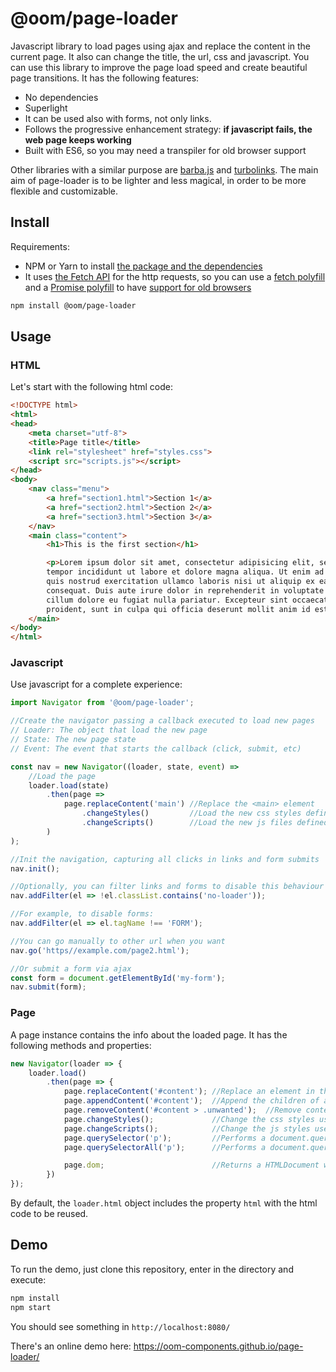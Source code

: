 # @oom/page-loader

Javascript library to load pages using ajax and replace the content in the current page. It also can change the title, the url, css and javascript. You can use this library to improve the page load speed and create beautiful page transitions. It has the following features:

* No dependencies
* Superlight
* It can be used also with forms, not only links.
* Follows the progressive enhancement strategy: **if javascript fails, the web page keeps working**
* Built with ES6, so you may need a transpiler for old browser support

Other libraries with a similar purpose are [barba.js](https://github.com/luruke/barba.js/) and [turbolinks](https://github.com/turbolinks/turbolinks). The main aim of page-loader is to be lighter and less magical, in order to be more flexible and customizable.

## Install

Requirements:

* NPM or Yarn to install [the package and the dependencies](https://www.npmjs.com/@oom/page-loader)
* It uses [the Fetch API](https://developer.mozilla.org/en-US/docs/Web/API/Fetch_API) for the http requests, so you can use a [fetch polyfill](https://github.com/github/fetch) and a [Promise polyfill](https://github.com/taylorhakes/promise-polyfill) to have [support for old browsers](https://caniuse.com/#feat=fetch)

```sh
npm install @oom/page-loader
```

## Usage

### HTML

Let's start with the following html code:

```html
<!DOCTYPE html>
<html>
<head>
    <meta charset="utf-8">
    <title>Page title</title>
    <link rel="stylesheet" href="styles.css">
    <script src="scripts.js"></script>
</head>
<body>
    <nav class="menu">
        <a href="section1.html">Section 1</a>
        <a href="section2.html">Section 2</a>
        <a href="section3.html">Section 3</a>
    </nav>
    <main class="content">
        <h1>This is the first section</h1>

        <p>Lorem ipsum dolor sit amet, consectetur adipisicing elit, sed do eiusmod
        tempor incididunt ut labore et dolore magna aliqua. Ut enim ad minim veniam,
        quis nostrud exercitation ullamco laboris nisi ut aliquip ex ea commodo
        consequat. Duis aute irure dolor in reprehenderit in voluptate velit esse
        cillum dolore eu fugiat nulla pariatur. Excepteur sint occaecat cupidatat non
        proident, sunt in culpa qui officia deserunt mollit anim id est laborum.</p>
    </main>
</body>
</html>
```

### Javascript

Use javascript for a complete experience:

```js
import Navigator from '@oom/page-loader';

//Create the navigator passing a callback executed to load new pages
// Loader: The object that load the new page
// State: The new page state
// Event: The event that starts the callback (click, submit, etc)

const nav = new Navigator((loader, state, event) => 
    //Load the page
    loader.load(state)
        .then(page =>
            page.replaceContent('main') //Replace the <main> element
                .changeStyles()         //Load the new css styles defined in <head> not present currently
                .changeScripts()        //Load the new js files defined in <head> not present currently
        )
);

//Init the navigation, capturing all clicks in links and form submits
nav.init();

//Optionally, you can filter links and forms to disable this behaviour
nav.addFilter(el => !el.classList.contains('no-loader'));

//For example, to disable forms:
nav.addFilter(el => el.tagName !== 'FORM');

//You can go manually to other url when you want
nav.go('https//example.com/page2.html');

//Or submit a form via ajax
const form = document.getElementById('my-form');
nav.submit(form);
```

### Page

A page instance contains the info about the loaded page. It has the following methods and properties:

```js
new Navigator(loader => {
    loader.load()
        .then(page => {
            page.replaceContent('#content'); //Replace an element in the document by the same element in the page
            page.appendContent('#content');  //Append the children of an element in the page to the same element in the document
            page.removeContent('#content > .unwanted');  //Remove content from the document
            page.changeStyles();             //Change the css styles used in the new page (<link rel="stylesheet"> in <head>)
            page.changeScripts();            //Change the js styles used in the new page (<script src="..."> in <head>)
            page.querySelector('p');         //Performs a document.querySelector in the page. Throws an exception on empty result
            page.querySelectorAll('p');      //Performs a document.querySelectorAll in the page. Throws an exception on empty result

            page.dom;                        //Returns a HTMLDocument with the content of the page
        })
});
```

By default, the `loader.html` object includes the property `html` with the html code to be reused.


## Demo

To run the demo, just clone this repository, enter in the directory and execute:

```sh
npm install
npm start
```

You should see something in `http://localhost:8080/`

There's an online demo here: https://oom-components.github.io/page-loader/
